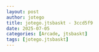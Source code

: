 ```yaml
---
layout: post
author: jotego
title: jotego.jtsbaskt - 3ccd5f9
date: 2025-07-05
categories: [Arcade, jtsbaskt]
tags: [jotego.jtsbaskt]
---
```


